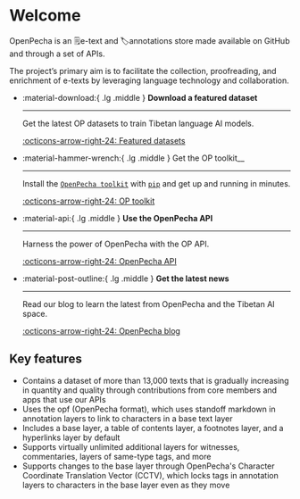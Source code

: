 # Welcome

OpenPecha is an 🗒️e-text and 🏷️annotations store made available on GitHub and through a set of APIs. 

The project’s primary aim is to facilitate the collection, proofreading, and enrichment of e-texts by leveraging language technology and collaboration.

<div class="grid cards" markdown>

-   :material-download:{ .lg .middle } __Download a featured dataset__

    ---

    Get the latest OP datasets to train Tibetan language AI models.

    [:octicons-arrow-right-24: Featured datasets](https://docs.openpecha.org/data/featured-datasets/)
    
-   :material-hammer-wrench:{ .lg .middle } Get the OP toolkit__

    ---

    Install the [`OpenPecha toolkit`](#) with [`pip`](https://pypi.org/project/pip/) and get up
    and running in minutes.

    [:octicons-arrow-right-24: OP toolkit](https://docs.openpecha.org/toolkit/install/)

-   :material-api:{ .lg .middle } __Use the OpenPecha API__

    ---

    Harness the power of OpenPecha with the OP API. 

    [:octicons-arrow-right-24: OpenPecha API](https://docs.openpecha.org/api/getting-started/)

-   :material-post-outline:{ .lg .middle } __Get the latest news__

    ---

    Read our blog to learn the latest from OpenPecha and the Tibetan AI space.

    [:octicons-arrow-right-24: OpenPecha blog](https://docs.openpecha.org/blog/)

</div>


## Key features
- Contains a dataset of more than 13,000 texts that is gradually increasing in quantity and quality through contributions from core members and apps that use our APIs
- Uses the opf (OpenPecha format), which uses standoff markdown in annotation layers to link to characters in a base text layer
- Includes a base layer, a table of contents layer, a footnotes layer, and a hyperlinks layer by default
- Supports virtually unlimited additional layers for witnesses, commentaries, layers of same-type tags, and more
- Supports changes to the base layer through OpenPecha's Character Coordinate Translation Vector (CCTV), which locks tags in annotation layers to characters in the base layer even as they move   
